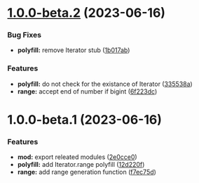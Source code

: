 # [1.0.0-beta.2](https://github.com/TomokiMiyauci/iterange/compare/1.0.0-beta.1...1.0.0-beta.2) (2023-06-16)


### Bug Fixes

* **polyfill:** remove Iterator stub ([1b017ab](https://github.com/TomokiMiyauci/iterange/commit/1b017ab2cb73f0a8dd446b9fb07dafb0e9be825e))


### Features

* **polyfill:** do not check for the existance of Iterator ([335538a](https://github.com/TomokiMiyauci/iterange/commit/335538a6c4fbb909f480d474fa4802189c4c196c))
* **range:** accept end of number if bigint ([6f223dc](https://github.com/TomokiMiyauci/iterange/commit/6f223dc8114a3d703b9c8a384b9d986d51a6c634))

# 1.0.0-beta.1 (2023-06-16)


### Features

* **mod:** export releated modules ([2e0cce0](https://github.com/TomokiMiyauci/iterange/commit/2e0cce094cbe8cd4a321119a9bb696312e743de7))
* **polyfill:** add Iterator.range polyfill ([12d220f](https://github.com/TomokiMiyauci/iterange/commit/12d220f714387536177d43a74fd167306ac7b98a))
* **range:** add range generation function ([f7ec75d](https://github.com/TomokiMiyauci/iterange/commit/f7ec75db0b6755b74e7a93ca3b53636b11c0cac4))
